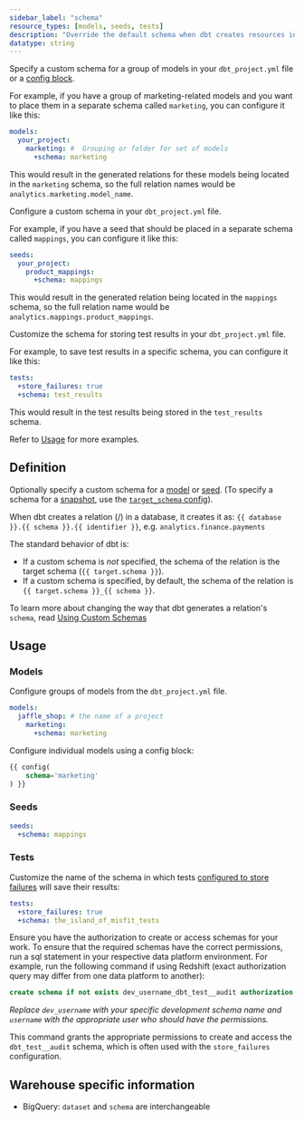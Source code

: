 ```yaml
---
sidebar_label: "schema"
resource_types: [models, seeds, tests]
description: "Override the default schema when dbt creates resources in your data platform."
datatype: string
---
```


<Tabs>
<TabItem value="model" label="Model">

Specify a custom schema for a group of models in your `dbt_project.yml` file or a [config block](/reference/resource-configs/schema#models). 

For example, if you have a group of marketing-related models and you want to place them in a separate schema called `marketing`, you can configure it like this:

<File name='dbt_project.yml'>

```yml
models:
  your_project:
    marketing: #  Grouping or folder for set of models
      +schema: marketing
```
</File>

This would result in the generated relations for these models being located in the  `marketing` schema, so the full relation names would be `analytics.marketing.model_name`. 
</TabItem>

<TabItem value="seeds" label="Seeds">

Configure a custom schema in your `dbt_project.yml` file. 

For example, if you have a seed that should be placed in a separate schema called `mappings`, you can configure it like this:

<File name='dbt_project.yml'>

```yml
seeds:
  your_project:
    product_mappings:
      +schema: mappings
```

This would result in the generated relation being located in the `mappings` schema, so the full relation name would be `analytics.mappings.product_mappings`. 
</File>
</TabItem>

<TabItem value="tests" label="Test">

Customize the schema for storing test results in your `dbt_project.yml` file. 

For example, to save test results in a specific schema, you can configure it like this:


<File name='dbt_project.yml'>

```yml
tests:
  +store_failures: true
  +schema: test_results
```

This would result in the test results being stored in the `test_results` schema.
</File>
</TabItem>
</Tabs>

Refer to [Usage](#usage) for more examples.

## Definition
Optionally specify a custom schema for a [model](/docs/build/sql-models) or [seed](/docs/build/seeds). (To specify a schema for a [snapshot](/docs/build/snapshots), use the [`target_schema` config](/reference/resource-configs/target_schema)).

When dbt creates a relation (<Term id="table" />/<Term id="view" />) in a database, it creates it as: `{{ database }}.{{ schema }}.{{ identifier }}`, e.g. `analytics.finance.payments`

The standard behavior of dbt is:
* If a custom schema is _not_ specified, the schema of the relation is the target schema (`{{ target.schema }}`).
* If a custom schema is specified, by default, the schema of the relation is `{{ target.schema }}_{{ schema }}`.

To learn more about changing the way that dbt generates a relation's `schema`, read [Using Custom Schemas](/docs/build/custom-schemas)

## Usage

### Models

Configure groups of models from the `dbt_project.yml` file.

<File name='dbt_project.yml'>

```yml
models:
  jaffle_shop: # the name of a project
    marketing:
      +schema: marketing
```

</File>

Configure individual models using a config block:

<File name='models/my_model.sql'>

```sql
{{ config(
    schema='marketing'
) }}
```

</File>

### Seeds
<File name='dbt_project.yml'>

```yml
seeds:
  +schema: mappings
```

</File>

### Tests

Customize the name of the schema in which tests [configured to store failures](/reference/resource-configs/store_failures) will save their results:

<File name='dbt_project.yml'>

```yml
tests:
  +store_failures: true
  +schema: the_island_of_misfit_tests
```

</File>

Ensure you have the authorization to create or access schemas for your work. To ensure that the required schemas have the correct permissions, run a sql statement in your respective data platform environment. For example, run the following command if using Redshift (exact authorization query may differ from one data platform to another):

```sql
create schema if not exists dev_username_dbt_test__audit authorization username;
```
_Replace `dev_username` with your specific development schema name and `username` with the appropriate user who should have the permissions._

This command grants the appropriate permissions to create and access the `dbt_test__audit` schema, which is often used with the `store_failures` configuration.

## Warehouse specific information
* BigQuery: `dataset` and `schema` are interchangeable
